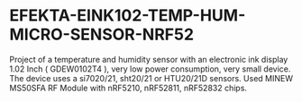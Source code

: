# EFEKTA-EINK102-TEMP-HUM-MICRO-SENSOR-NRF52
Project of a temperature and humidity sensor with an electronic ink display 1.02 Inch ( GDEW0102T4 ), very low power consumption, very small device. The device uses a si7020/21, sht20/21 or HTU20/21D sensors. Used MINEW MS50SFA RF Module with nRF5210, nRF52811, nRF52832 chips.
